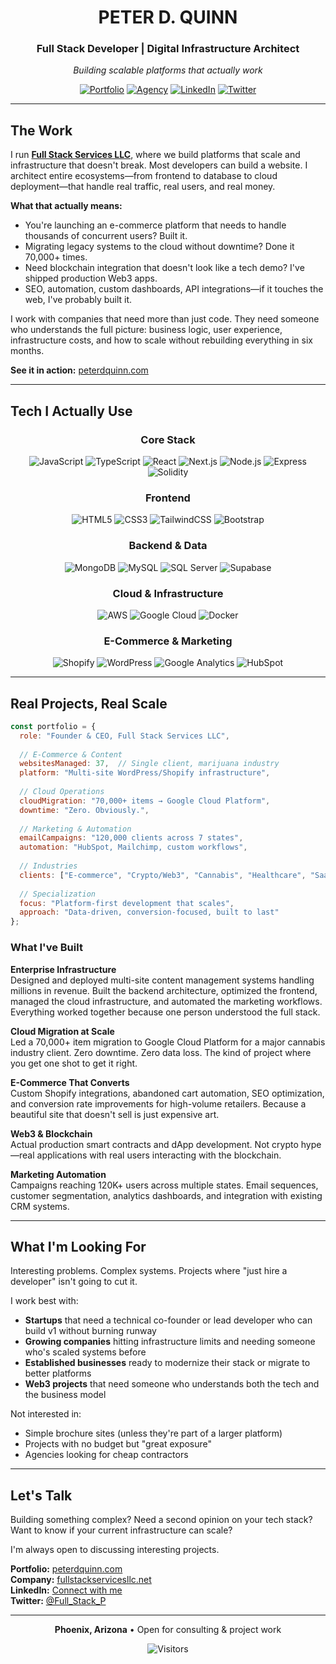 <div align="center">

# PETER D. QUINN
### Full Stack Developer | Digital Infrastructure Architect

*Building scalable platforms that actually work*

[![Portfolio](https://img.shields.io/badge/Portfolio-peterdquinn.com-FF0066?style=for-the-badge)](https://www.peterdquinn.com)
[![Agency](https://img.shields.io/badge/Agency-Full_Stack_Services-00FF88?style=for-the-badge)](https://www.fullstackservicesllc.net)
[![LinkedIn](https://img.shields.io/badge/LinkedIn-Connect-0077B5?style=for-the-badge&logo=linkedin)](https://www.linkedin.com/in/peterdquinn31/)
[![Twitter](https://img.shields.io/badge/Twitter-@Full__Stack__P-1DA1F2?style=for-the-badge&logo=twitter)](https://x.com/Full_Stack_P)

</div>

---

## The Work

I run **[Full Stack Services LLC](https://www.fullstackservicesllc.net)**, where we build platforms that scale and infrastructure that doesn't break. Most developers can build a website. I architect entire ecosystems—from frontend to database to cloud deployment—that handle real traffic, real users, and real money.

**What that actually means:**
- You're launching an e-commerce platform that needs to handle thousands of concurrent users? Built it.
- Migrating legacy systems to the cloud without downtime? Done it 70,000+ times.
- Need blockchain integration that doesn't look like a tech demo? I've shipped production Web3 apps.
- SEO, automation, custom dashboards, API integrations—if it touches the web, I've probably built it.

I work with companies that need more than just code. They need someone who understands the full picture: business logic, user experience, infrastructure costs, and how to scale without rebuilding everything in six months.

**See it in action:** [peterdquinn.com](https://www.peterdquinn.com)

---

## Tech I Actually Use

<div align="center">

### Core Stack
![JavaScript](https://img.shields.io/badge/JavaScript-F7DF1E?style=for-the-badge&logo=javascript&logoColor=black)
![TypeScript](https://img.shields.io/badge/TypeScript-007ACC?style=for-the-badge&logo=typescript&logoColor=white)
![React](https://img.shields.io/badge/React-20232A?style=for-the-badge&logo=react&logoColor=61DAFB)
![Next.js](https://img.shields.io/badge/Next.js-000000?style=for-the-badge&logo=next.js&logoColor=white)
![Node.js](https://img.shields.io/badge/Node.js-43853D?style=for-the-badge&logo=node.js&logoColor=white)
![Express](https://img.shields.io/badge/Express-404D59?style=for-the-badge&logo=express)
![Solidity](https://img.shields.io/badge/Solidity-363636?style=for-the-badge&logo=solidity&logoColor=white)

### Frontend
![HTML5](https://img.shields.io/badge/HTML5-E34F26?style=for-the-badge&logo=html5&logoColor=white)
![CSS3](https://img.shields.io/badge/CSS3-1572B6?style=for-the-badge&logo=css3&logoColor=white)
![TailwindCSS](https://img.shields.io/badge/Tailwind-38B2AC?style=for-the-badge&logo=tailwind-css&logoColor=white)
![Bootstrap](https://img.shields.io/badge/Bootstrap-563D7C?style=for-the-badge&logo=bootstrap&logoColor=white)

### Backend & Data
![MongoDB](https://img.shields.io/badge/MongoDB-4EA94B?style=for-the-badge&logo=mongodb&logoColor=white)
![MySQL](https://img.shields.io/badge/MySQL-00000F?style=for-the-badge&logo=mysql&logoColor=white)
![SQL Server](https://img.shields.io/badge/SQL_Server-CC2927?style=for-the-badge&logo=microsoft-sql-server&logoColor=white)
![Supabase](https://img.shields.io/badge/Supabase-181818?style=for-the-badge&logo=supabase&logoColor=white)

### Cloud & Infrastructure
![AWS](https://img.shields.io/badge/AWS-232F3E?style=for-the-badge&logo=amazon-aws&logoColor=white)
![Google Cloud](https://img.shields.io/badge/Google_Cloud-4285F4?style=for-the-badge&logo=google-cloud&logoColor=white)
![Docker](https://img.shields.io/badge/Docker-0db7ed?style=for-the-badge&logo=docker&logoColor=white)

### E-Commerce & Marketing
![Shopify](https://img.shields.io/badge/Shopify-7AB55C?style=for-the-badge&logo=shopify&logoColor=white)
![WordPress](https://img.shields.io/badge/WordPress-21759B?style=for-the-badge&logo=wordpress&logoColor=white)
![Google Analytics](https://img.shields.io/badge/Analytics-E37400?style=for-the-badge&logo=google-analytics&logoColor=white)
![HubSpot](https://img.shields.io/badge/HubSpot-FF7A59?style=for-the-badge&logo=hubspot&logoColor=white)

</div>

---

## Real Projects, Real Scale

```javascript
const portfolio = {
  role: "Founder & CEO, Full Stack Services LLC",
  
  // E-Commerce & Content
  websitesManaged: 37,  // Single client, marijuana industry
  platform: "Multi-site WordPress/Shopify infrastructure",
  
  // Cloud Operations
  cloudMigration: "70,000+ items → Google Cloud Platform",
  downtime: "Zero. Obviously.",
  
  // Marketing & Automation
  emailCampaigns: "120,000 clients across 7 states",
  automation: "HubSpot, Mailchimp, custom workflows",
  
  // Industries
  clients: ["E-commerce", "Crypto/Web3", "Cannabis", "Healthcare", "SaaS"],
  
  // Specialization
  focus: "Platform-first development that scales",
  approach: "Data-driven, conversion-focused, built to last"
};
```

### What I've Built

**Enterprise Infrastructure**  
Designed and deployed multi-site content management systems handling millions in revenue. Built the backend architecture, optimized the frontend, managed the cloud infrastructure, and automated the marketing workflows. Everything worked together because one person understood the full stack.

**Cloud Migration at Scale**  
Led a 70,000+ item migration to Google Cloud Platform for a major cannabis industry client. Zero downtime. Zero data loss. The kind of project where you get one shot to get it right.

**E-Commerce That Converts**  
Custom Shopify integrations, abandoned cart automation, SEO optimization, and conversion rate improvements for high-volume retailers. Because a beautiful site that doesn't sell is just expensive art.

**Web3 & Blockchain**  
Actual production smart contracts and dApp development. Not crypto hype—real applications with real users interacting with the blockchain.

**Marketing Automation**  
Campaigns reaching 120K+ users across multiple states. Email sequences, customer segmentation, analytics dashboards, and integration with existing CRM systems.

---

## What I'm Looking For

Interesting problems. Complex systems. Projects where "just hire a developer" isn't going to cut it.

I work best with:
- **Startups** that need a technical co-founder or lead developer who can build v1 without burning runway
- **Growing companies** hitting infrastructure limits and needing someone who's scaled systems before
- **Established businesses** ready to modernize their stack or migrate to better platforms
- **Web3 projects** that need someone who understands both the tech and the business model

Not interested in:
- Simple brochure sites (unless they're part of a larger platform)
- Projects with no budget but "great exposure"
- Agencies looking for cheap contractors

---

## Let's Talk

Building something complex? Need a second opinion on your tech stack? Want to know if your current infrastructure can scale?

I'm always open to discussing interesting projects.

**Portfolio:** [peterdquinn.com](https://www.peterdquinn.com)  
**Company:** [fullstackservicesllc.net](https://www.fullstackservicesllc.net)  
**LinkedIn:** [Connect with me](https://www.linkedin.com/in/peterdquinn31/)  
**Twitter:** [@Full_Stack_P](https://x.com/Full_Stack_P)

---

<div align="center">

**Phoenix, Arizona** • Open for consulting & project work

![Visitors](https://visitor-badge.laobi.icu/badge?page_id=peterdquinn.readme&left_color=00FF88&right_color=FF0066)

</div>
